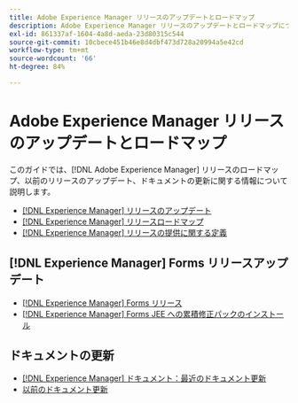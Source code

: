 ```yaml
---
title: Adobe Experience Manager リリースのアップデートとロードマップ
description: Adobe Experience Manager リリースのアップデートとロードマップについて説明します。
exl-id: 861337af-1604-4a8d-aeda-23d80315c544
source-git-commit: 10cbece451b46e8d4dbf473d728a20994a5e42cd
workflow-type: tm+mt
source-wordcount: '66'
ht-degree: 84%

---
```


# Adobe Experience Manager リリースのアップデートとロードマップ

このガイドでは、[!DNL Adobe Experience Manager] リリースのロードマップ、以前のリリースのアップデート、ドキュメントの更新に関する情報について説明します。

* [[!DNL Experience Manager] リリースのアップデート](aem-releases-updates.md)
* [[!DNL Experience Manager] リリースロードマップ](update-releases-roadmap.md)
* [[!DNL Experience Manager] リリースの提供に関する定義](update-release-vehicle-definitions.md)

## [!DNL Experience Manager] Forms リリースアップデート

* [[!DNL Experience Manager] Forms リリース](aem-forms-releases.md)
* [ [!DNL Experience Manager] Forms JEE への累積修正パックのインストール](install-cfp-aem-forms-jee.md)

## ドキュメントの更新

* [[!DNL Experience Manager] ドキュメント：最近のドキュメント更新](documentation-updates.md)
* [以前のドキュメント更新](previous-documentation-updates.md)

